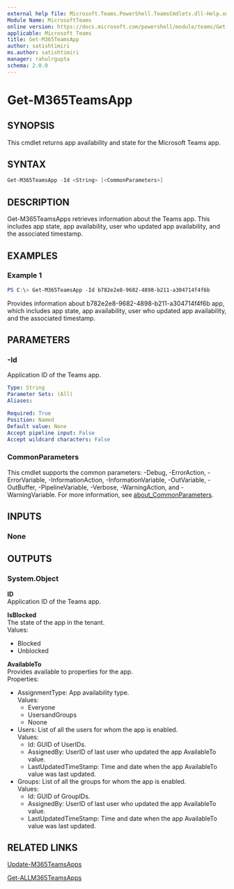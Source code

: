 ```yaml
---
external help file: Microsoft.Teams.PowerShell.TeamsCmdlets.dll-Help.xml
Module Name: MicrosoftTeams
online version: https://docs.microsoft.com/powershell/module/teams/Get-M365TeamsApp
applicable: Microsoft Teams
title: Get-M365TeamsApp
author: satishtimiri
ms.author: satishtimiri
manager: rahulrgupta
schema: 2.0.0
---
```


# Get-M365TeamsApp

## SYNOPSIS

This cmdlet returns app availability and state for the Microsoft Teams app.

## SYNTAX

```powershell
Get-M365TeamsApp -Id <String> [<CommonParameters>]
```

## DESCRIPTION

Get-M365TeamsApps retrieves information about the Teams app. This includes app state, app availability, user who updated app availability, and the associated timestamp.  

## EXAMPLES

### Example 1

```powershell
PS C:\> Get-M365TeamsApp -Id b782e2e8-9682-4898-b211-a304714f4f6b
```

Provides information about b782e2e8-9682-4898-b211-a304714f4f6b app, which includes app state, app availability, user who updated app availability, and the associated timestamp.

## PARAMETERS

### -Id

Application ID of the Teams app.

```yaml
Type: String
Parameter Sets: (All)
Aliases:

Required: True
Position: Named
Default value: None
Accept pipeline input: False
Accept wildcard characters: False
```

### CommonParameters

This cmdlet supports the common parameters: -Debug, -ErrorAction, -ErrorVariable, -InformationAction, -InformationVariable, -OutVariable, -OutBuffer, -PipelineVariable, -Verbose, -WarningAction, and -WarningVariable. For more information, see [about_CommonParameters](http://go.microsoft.com/fwlink/?LinkID=113216).

## INPUTS

### None

## OUTPUTS

### System.Object

**ID**  
Application ID of the Teams app.

**IsBlocked**  
The state of the app in the tenant.  
Values:
- Blocked
- Unblocked

**AvailableTo**  
Provides available to properties for the app.  
Properties:
- AssignmentType: App availability type.  
  Values:
  - Everyone
  - UsersandGroups
  - Noone
- Users: List of all the users for whom the app is enabled.  
  Values:
  - Id: GUID of UserIDs.
  - AssignedBy: UserID of last user who updated the app AvailableTo value.
  - LastUpdatedTimeStamp: Time and date when the app AvailableTo value was last updated.
- Groups: List of all the groups for whom the app is enabled.  
  Values:
  - Id: GUID of GroupIDs.
  - AssignedBy: UserID of last user who updated the app AvailableTo value.
  - LastUpdatedTimeStamp: Time and date when the app AvailableTo value was last updated.

## RELATED LINKS

[Update-M365TeamsApps](/powershell/module/teams/update-m365teamsapps)

[Get-ALLM365TeamsApps](/powershell/module/teams/Get-ALLM365TeamsApps)
